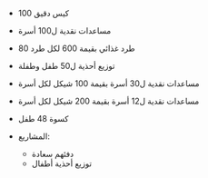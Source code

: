 - 100 كيس دقيق
- مساعدات نقدية ل100 أسرة
- 80 طرد غذائي بقيمة 600 لكل طرد
- توزيع أحذية ل50 طفل وطفلة
- مساعدات نقدية ل30 أسرة بقيمة 100 شيكل لكل أسرة
- مساعدات نقدية ل12 أسرة بقيمة 200 شيكل لكل أسرة
- كسوة 48 طفل

- المشاريع: 
    - دفئهم سعادة
    - توزيع أحذية أطفال